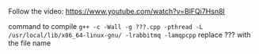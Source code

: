 Follow the video:
https://www.youtube.com/watch?v=BlFQi7Hsn8I

command to compile 
```g++ -c -Wall -g ???.cpp -pthread -L /usr/local/lib/x86_64-linux-gnu/ -lrabbitmq -lamqpcpp```
replace ??? with the file name
